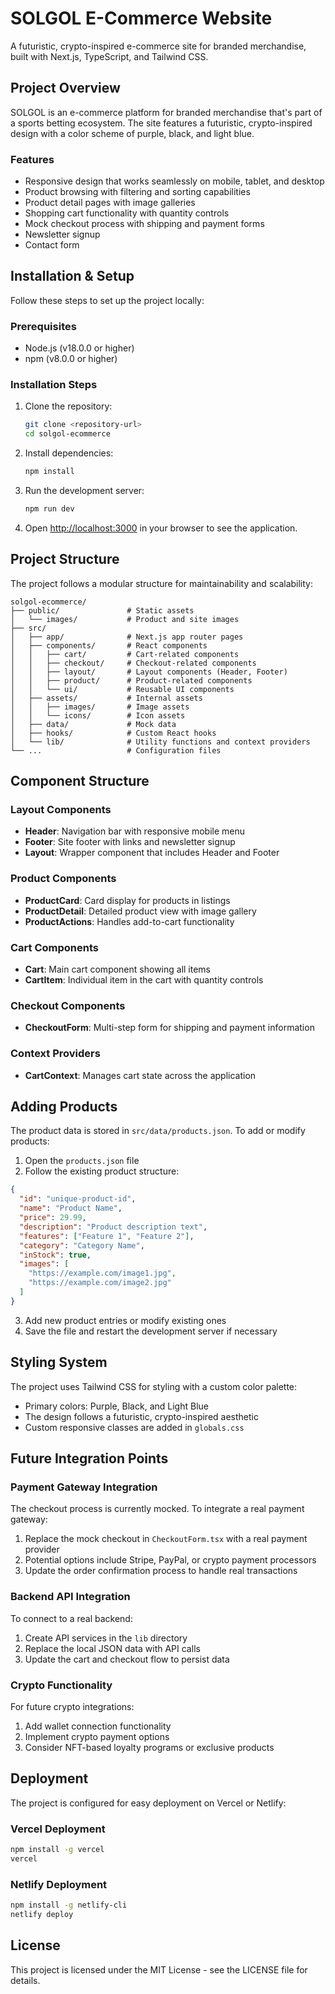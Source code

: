 # SOLGOL E-Commerce Website

A futuristic, crypto-inspired e-commerce site for branded merchandise, built with Next.js, TypeScript, and Tailwind CSS.

## Project Overview

SOLGOL is an e-commerce platform for branded merchandise that's part of a sports betting ecosystem. The site features a futuristic, crypto-inspired design with a color scheme of purple, black, and light blue.

### Features

- Responsive design that works seamlessly on mobile, tablet, and desktop
- Product browsing with filtering and sorting capabilities
- Product detail pages with image galleries
- Shopping cart functionality with quantity controls
- Mock checkout process with shipping and payment forms
- Newsletter signup
- Contact form

## Installation & Setup

Follow these steps to set up the project locally:

### Prerequisites

- Node.js (v18.0.0 or higher)
- npm (v8.0.0 or higher)

### Installation Steps

1. Clone the repository:
   ```bash
   git clone <repository-url>
   cd solgol-ecommerce
   ```

2. Install dependencies:
   ```bash
   npm install
   ```

3. Run the development server:
   ```bash
   npm run dev
   ```

4. Open [http://localhost:3000](http://localhost:3000) in your browser to see the application.

## Project Structure

The project follows a modular structure for maintainability and scalability:

```
solgol-ecommerce/
├── public/               # Static assets
│   └── images/           # Product and site images
├── src/
│   ├── app/              # Next.js app router pages
│   ├── components/       # React components
│   │   ├── cart/         # Cart-related components
│   │   ├── checkout/     # Checkout-related components
│   │   ├── layout/       # Layout components (Header, Footer)
│   │   ├── product/      # Product-related components
│   │   └── ui/           # Reusable UI components
│   ├── assets/           # Internal assets
│   │   ├── images/       # Image assets
│   │   └── icons/        # Icon assets
│   ├── data/             # Mock data
│   ├── hooks/            # Custom React hooks
│   └── lib/              # Utility functions and context providers
└── ...                   # Configuration files
```

## Component Structure

### Layout Components

- **Header**: Navigation bar with responsive mobile menu
- **Footer**: Site footer with links and newsletter signup
- **Layout**: Wrapper component that includes Header and Footer

### Product Components

- **ProductCard**: Card display for products in listings
- **ProductDetail**: Detailed product view with image gallery
- **ProductActions**: Handles add-to-cart functionality

### Cart Components

- **Cart**: Main cart component showing all items
- **CartItem**: Individual item in the cart with quantity controls

### Checkout Components

- **CheckoutForm**: Multi-step form for shipping and payment information

### Context Providers

- **CartContext**: Manages cart state across the application

## Adding Products

The product data is stored in `src/data/products.json`. To add or modify products:

1. Open the `products.json` file
2. Follow the existing product structure:

```json
{
  "id": "unique-product-id",
  "name": "Product Name",
  "price": 29.99,
  "description": "Product description text",
  "features": ["Feature 1", "Feature 2"],
  "category": "Category Name",
  "inStock": true,
  "images": [
    "https://example.com/image1.jpg",
    "https://example.com/image2.jpg"
  ]
}
```

3. Add new product entries or modify existing ones
4. Save the file and restart the development server if necessary

## Styling System

The project uses Tailwind CSS for styling with a custom color palette:

- Primary colors: Purple, Black, and Light Blue
- The design follows a futuristic, crypto-inspired aesthetic
- Custom responsive classes are added in `globals.css`

## Future Integration Points

### Payment Gateway Integration

The checkout process is currently mocked. To integrate a real payment gateway:

1. Replace the mock checkout in `CheckoutForm.tsx` with a real payment provider
2. Potential options include Stripe, PayPal, or crypto payment processors
3. Update the order confirmation process to handle real transactions

### Backend API Integration

To connect to a real backend:

1. Create API services in the `lib` directory
2. Replace the local JSON data with API calls
3. Update the cart and checkout flow to persist data

### Crypto Functionality

For future crypto integrations:

1. Add wallet connection functionality
2. Implement crypto payment options
3. Consider NFT-based loyalty programs or exclusive products

## Deployment

The project is configured for easy deployment on Vercel or Netlify:

### Vercel Deployment

```bash
npm install -g vercel
vercel
```

### Netlify Deployment

```bash
npm install -g netlify-cli
netlify deploy
```

## License

This project is licensed under the MIT License - see the LICENSE file for details.
